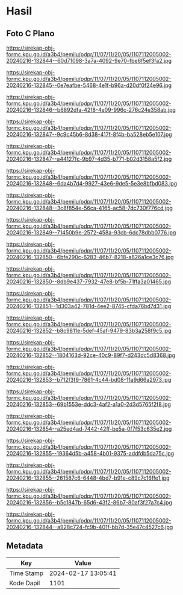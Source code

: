 # Hasil

## Foto C Plano

https://sirekap-obj-formc.kpu.go.id/a3b4/pemilu/pdpr/11/07/11/20/05/1107112005002-20240216-132844--60d71098-3a7a-4092-9e70-fbe6f5ef3fa2.jpg

https://sirekap-obj-formc.kpu.go.id/a3b4/pemilu/pdpr/11/07/11/20/05/1107112005002-20240216-132845--0e7eafbe-5468-4e1f-b96a-d20df0f24e96.jpg

https://sirekap-obj-formc.kpu.go.id/a3b4/pemilu/pdpr/11/07/11/20/05/1107112005002-20240216-132846--b6892dfa-42f8-4e09-996c-276c24e358ab.jpg

https://sirekap-obj-formc.kpu.go.id/a3b4/pemilu/pdpr/11/07/11/20/05/1107112005002-20240216-132847--9c9c45b6-8d38-417f-8f4b-ba528eb5e107.jpg

https://sirekap-obj-formc.kpu.go.id/a3b4/pemilu/pdpr/11/07/11/20/05/1107112005002-20240216-132847--a44127fc-9b97-4d35-b771-b02d3158a5f2.jpg

https://sirekap-obj-formc.kpu.go.id/a3b4/pemilu/pdpr/11/07/11/20/05/1107112005002-20240216-132848--6da4b7d4-9927-43e6-9de5-5e3e8bfbd083.jpg

https://sirekap-obj-formc.kpu.go.id/a3b4/pemilu/pdpr/11/07/11/20/05/1107112005002-20240216-132848--3c8f854e-56ca-4165-ac58-7dc730f776cd.jpg

https://sirekap-obj-formc.kpu.go.id/a3b4/pemilu/pdpr/11/07/11/20/05/1107112005002-20240216-132849--71450b9e-2572-458a-93cb-6dc78dbb0776.jpg

https://sirekap-obj-formc.kpu.go.id/a3b4/pemilu/pdpr/11/07/11/20/05/1107112005002-20240216-132850--6bfe290c-6283-46b7-8218-a826a1ce3c76.jpg

https://sirekap-obj-formc.kpu.go.id/a3b4/pemilu/pdpr/11/07/11/20/05/1107112005002-20240216-132850--8db9e437-7932-47e8-bf5b-71ffa3a01465.jpg

https://sirekap-obj-formc.kpu.go.id/a3b4/pemilu/pdpr/11/07/11/20/05/1107112005002-20240216-132851--1d303a42-781d-4ee2-8745-cfda76bd7d31.jpg

https://sirekap-obj-formc.kpu.go.id/a3b4/pemilu/pdpr/11/07/11/20/05/1107112005002-20240216-132852--b8c9811e-5def-45af-9479-83b3a258f9c5.jpg

https://sirekap-obj-formc.kpu.go.id/a3b4/pemilu/pdpr/11/07/11/20/05/1107112005002-20240216-132852--1804163d-92ce-40c9-89f7-d243dc5d8368.jpg

https://sirekap-obj-formc.kpu.go.id/a3b4/pemilu/pdpr/11/07/11/20/05/1107112005002-20240216-132853--b712f3f9-7861-4c44-bd08-11a9d66a2973.jpg

https://sirekap-obj-formc.kpu.go.id/a3b4/pemilu/pdpr/11/07/11/20/05/1107112005002-20240216-132853--69b1553e-ddc3-4af2-a1a0-2d3d5765f2f8.jpg

https://sirekap-obj-formc.kpu.go.id/a3b4/pemilu/pdpr/11/07/11/20/05/1107112005002-20240216-132854--a25ed4ad-7442-42ff-be5a-0f7f53c635e2.jpg

https://sirekap-obj-formc.kpu.go.id/a3b4/pemilu/pdpr/11/07/11/20/05/1107112005002-20240216-132855--19364d5b-a458-4b01-9375-addfdb5da75c.jpg

https://sirekap-obj-formc.kpu.go.id/a3b4/pemilu/pdpr/11/07/11/20/05/1107112005002-20240216-132855--261587c6-6448-4bd7-b91e-c89c7c16ffe1.jpg

https://sirekap-obj-formc.kpu.go.id/a3b4/pemilu/pdpr/11/07/11/20/05/1107112005002-20240216-132856--b5c1847b-65d6-43f2-86b7-80af3f27a7c4.jpg

https://sirekap-obj-formc.kpu.go.id/a3b4/pemilu/pdpr/11/07/11/20/05/1107112005002-20240216-132844--a928c724-fc9b-401f-bb7d-35e47c4527c6.jpg


## Metadata

| Key        | Value               |
| ---------- | ------------------- |
| Time Stamp | 2024-02-17 13:05:41 |
| Kode Dapil | 1101                |



